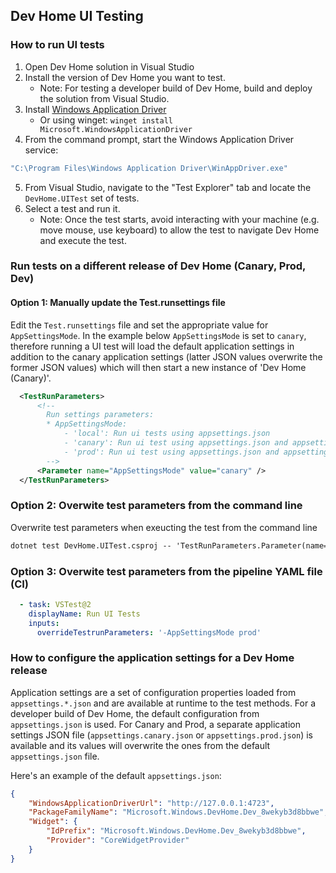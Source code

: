 ## Dev Home UI Testing
### How to run UI tests
1. Open Dev Home solution in Visual Studio
2. Install the version of Dev Home you want to test.
   - Note: For testing a developer build of Dev Home, build and deploy the solution from Visual Studio.
3. Install [Windows Application Driver](https://github.com/microsoft/WinAppDriver/releases/download/v1.2.99/WindowsApplicationDriver-1.2.99-win-x64.exe)
   - Or using winget: `winget install Microsoft.WindowsApplicationDriver`
5. From the command prompt, start the Windows Application Driver service:
```cmd
"C:\Program Files\Windows Application Driver\WinAppDriver.exe"
```
5. From Visual Studio, navigate to the "Test Explorer" tab and locate the `DevHome.UITest` set of tests.
6. Select a test and run it.
    - Note: Once the test starts, avoid interacting with your machine (e.g. move mouse, use keyboard) to allow the test to navigate Dev Home and execute the test.

### Run tests on a different release of Dev Home (Canary, Prod, Dev)
#### Option 1: Manually update the Test.runsettings file
Edit the `Test.runsettings` file and set the appropriate value for `AppSettingsMode`. In the example below `AppSettingsMode` is set to `canary`, therefore running a UI test will load the default application settings in addition to the canary application settings (latter JSON values overwrite the former JSON values) which will then start a new instance of 'Dev Home (Canary)'.
```xml
  <TestRunParameters>
      <!--
        Run settings parameters:
        * AppSettingsMode:
            - 'local': Run ui tests using appsettings.json
            - 'canary': Run ui test using appsettings.json and appsettings.canary.json
            - 'prod': Run ui test using appsettings.json and appsettings.prod.json
        -->
      <Parameter name="AppSettingsMode" value="canary" />
  </TestRunParameters>
```
### Option 2: Overwite test parameters from the command line
Overwrite test parameters when exeucting the test from the command line
```cmd
dotnet test DevHome.UITest.csproj -- 'TestRunParameters.Parameter(name=\"AppSettingsMode\", value=\"prod\")'
```
### Option 3: Overwite test parameters from the pipeline YAML file (CI)
```yaml
  - task: VSTest@2
    displayName: Run UI Tests
    inputs:
      overrideTestrunParameters: '-AppSettingsMode prod'
```

### How to configure the application settings for a Dev Home release
Application settings are a set of configuration properties loaded from `appsettings.*.json` and are available at runtime to the test methods.
For a developer build of Dev Home, the default configuration from `appsettings.json` is used. For Canary and Prod, a separate application settings JSON file (`appsettings.canary.json` or `appsettings.prod.json`) is available and its values will overwrite the ones from the default `appsettings.json` file.

Here's an example of the default `appsettings.json`:
```json
{
    "WindowsApplicationDriverUrl": "http://127.0.0.1:4723",
    "PackageFamilyName": "Microsoft.Windows.DevHome.Dev_8wekyb3d8bbwe",
    "Widget": {
        "IdPrefix": "Microsoft.Windows.DevHome.Dev_8wekyb3d8bbwe",
        "Provider": "CoreWidgetProvider"
    }
}
```
